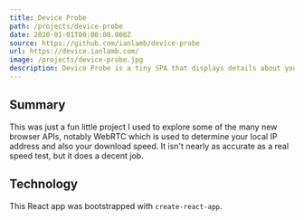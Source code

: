 ```yaml
---
title: Device Probe
path: /projects/device-probe
date: 2020-01-01T00:00:00.000Z
source: https://github.com/ianlamb/device-probe
url: https://device.ianlamb.com/
image: /projects/device-probe.jpg
description: Device Probe is a tiny SPA that displays details about your device and browser.
---
```

## Summary

This was just a fun little project I used to explore some of the many new browser APIs, notably WebRTC which is used to determine your local IP address and also your download speed. It isn't nearly as accurate as a real speed test, but it does a decent job.

## Technology

This React app was bootstrapped with `create-react-app`. 
